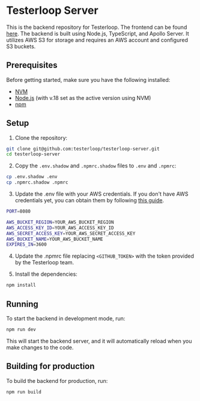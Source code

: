 # Testerloop Server

This is the backend repository for Testerloop. The frontend can be found [here](https://github.com/testerloop/testerloop-frontend). The backend is built using Node.js, TypeScript, and Apollo Server. It utilizes AWS S3 for storage and requires an AWS account and configured S3 buckets.

## Prerequisites

Before getting started, make sure you have the following installed:

- [NVM](https://github.com/nvm-sh/nvm) 
- [Node.js](https://nodejs.org/en/download/) (with v.18 set as the active version using NVM)
- [npm](https://www.npmjs.com/get-npm)


## Setup

1. Clone the repository:

```bash
git clone git@github.com:testerloop/testerloop-server.git
cd testerloop-server
```

2. Copy the `.env.shadow` and `.npmrc.shadow` files to `.env` and `.npmrc`:

```bash
cp .env.shadow .env
cp .npmrc.shadow .npmrc
```

3. Update the .env file with your AWS credentials. If you don't have AWS credentials yet, you can obtain them by following [this guide](https://docs.aws.amazon.com/IAM/latest/UserGuide/security-creds.html#access-keys-and-secret-access-keys).

```bash
PORT=8080

AWS_BUCKET_REGION=YOUR_AWS_BUCKET_REGION
AWS_ACCESS_KEY_ID=YOUR_AWS_ACCESS_KEY_ID
AWS_SECRET_ACCESS_KEY=YOUR_AWS_SECRET_ACCESS_KEY
AWS_BUCKET_NAME=YOUR_AWS_BUCKET_NAME
EXPIRES_IN=3600
```

4. Update the .npmrc file replacing `<GITHUB_TOKEN>` with the token provided by the Testerloop team.

5. Install the dependencies:

```bash
npm install
```

## Running

To start the backend in development mode, run:

```bash
npm run dev
```

This will start the backend server, and it will automatically reload when you make changes to the code.

## Building for production

To build the backend for production, run:

```bash
npm run build
```


